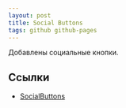 ```yaml
---
layout: post
title: Social Buttons
tags: github github-pages
---
```


Добавлены социальные кнопки.

## Ссылки
- [SocialButtons](https://github.com/M-Ulyanov/SocialButtons)